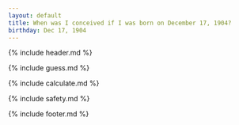 ```yaml
---
layout: default
title: When was I conceived if I was born on December 17, 1904?
birthday: Dec 17, 1904
---
```


{% include header.md %}

{% include guess.md %}

{% include calculate.md %}

{% include safety.md %}

{% include footer.md %}



